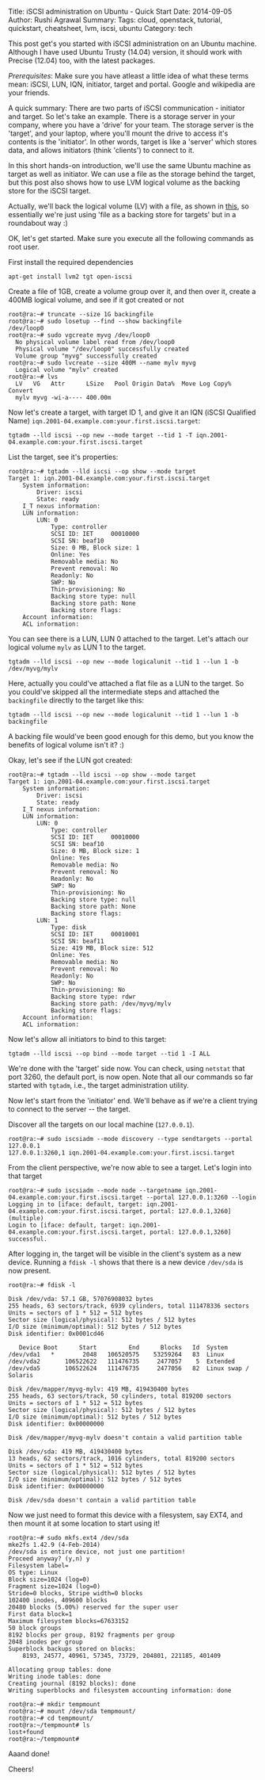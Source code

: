 Title: iSCSI administration on Ubuntu - Quick Start
Date: 2014-09-05
Author: Rushi Agrawal
Summary: 
Tags: cloud, openstack, tutorial, quickstart, cheatsheet, lvm, iscsi, ubuntu
Category: tech

This post get's you started with iSCSI administration on an Ubuntu machine.
Although I have used Ubuntu Trusty (14.04) version, it should work with Precise
(12.04) too, with the latest packages.

*Prerequisites*: Make sure you have atleast a little idea of what these terms
mean: iSCSI, LUN, IQN, initiator, target and portal. Google and wikipedia are
your friends.

A quick summary:
There are two parts of iSCSI communication - initiator and target. So let's take an example. There is a storage server in your
company, where you have a 'drive' for your team. The storage server is the
'target', and your laptop, where you'll mount the drive to access it's contents
is the 'initiator'. In other words, target is like a 'server' which stores
data, and allows initiators (think 'clients') to connect to it.

In this short hands-on introduction, we'll use the same Ubuntu machine as
target as well as initiator. We can use a file as the storage behind the
target, but this post also shows how to use LVM logical volume as the backing
store for the iSCSI target. 

Actually, we'll back the logical volume (LV) with a file, as shown in
[this](http://www.rushiagr.com/blog/2014/01/14/quick-start-linux-logical-volume-manager/),
so essentially we're just using 'file as a backing store for targets' but in a
roundabout way :)

OK, let's get started. Make sure you execute all the following commands as root
user.

First install the required dependencies

    apt-get install lvm2 tgt open-iscsi

Create a file of 1GB, create a volume group over it, and then over it, create a
400MB logical volume, and see if it got created or not

    root@ra:~# truncate --size 1G backingfile
    root@ra:~# sudo losetup --find --show backingfile 
    /dev/loop0
    root@ra:~# sudo vgcreate myvg /dev/loop0
      No physical volume label read from /dev/loop0
      Physical volume "/dev/loop0" successfully created
      Volume group "myvg" successfully created
    root@ra:~# sudo lvcreate --size 400M --name mylv myvg
      Logical volume "mylv" created
    root@ra:~# lvs
      LV   VG   Attr      LSize   Pool Origin Data%  Move Log Copy% Convert
      mylv myvg -wi-a---- 400.00m                                           

Now let's create a target, with target ID 1, and give it an IQN (iSCSI
Qualified Name) `iqn.2001-04.example.com:your.first.iscsi.target`:

    tgtadm --lld iscsi --op new --mode target --tid 1 -T iqn.2001-04.example.com:your.first.iscsi.target

List the target, see it's properties:

    root@ra:~# tgtadm --lld iscsi --op show --mode target
    Target 1: iqn.2001-04.example.com:your.first.iscsi.target
        System information:
            Driver: iscsi
            State: ready
        I_T nexus information:
        LUN information:
            LUN: 0
                Type: controller
                SCSI ID: IET     00010000
                SCSI SN: beaf10
                Size: 0 MB, Block size: 1
                Online: Yes
                Removable media: No
                Prevent removal: No
                Readonly: No
                SWP: No
                Thin-provisioning: No
                Backing store type: null
                Backing store path: None
                Backing store flags: 
        Account information:
        ACL information:

You can see there is a LUN, LUN 0 attached to the target. Let's attach our
logical volume `mylv` as LUN 1 to the target.

    tgtadm --lld iscsi --op new --mode logicalunit --tid 1 --lun 1 -b /dev/myvg/mylv

Here, actually you could've attached a flat file as a LUN to the target. So you
could've skipped all the intermediate steps and attached the `backingfile`
directly to the target like this:

    tgtadm --lld iscsi --op new --mode logicalunit --tid 1 --lun 1 -b backingfile

A backing file would've been good enough for this demo, but you know the benefits of logical volume isn't it? :)

Okay, let's see if the LUN got created:

    root@ra:~# tgtadm --lld iscsi --op show --mode target
    Target 1: iqn.2001-04.example.com:your.first.iscsi.target
        System information:
            Driver: iscsi
            State: ready
        I_T nexus information:
        LUN information:
            LUN: 0
                Type: controller
                SCSI ID: IET     00010000
                SCSI SN: beaf10
                Size: 0 MB, Block size: 1
                Online: Yes
                Removable media: No
                Prevent removal: No
                Readonly: No
                SWP: No
                Thin-provisioning: No
                Backing store type: null
                Backing store path: None
                Backing store flags: 
            LUN: 1
                Type: disk
                SCSI ID: IET     00010001
                SCSI SN: beaf11
                Size: 419 MB, Block size: 512
                Online: Yes
                Removable media: No
                Prevent removal: No
                Readonly: No
                SWP: No
                Thin-provisioning: No
                Backing store type: rdwr
                Backing store path: /dev/myvg/mylv
                Backing store flags: 
        Account information:
        ACL information:

Now let's allow all initiators to bind to this target:

    tgtadm --lld iscsi --op bind --mode target --tid 1 -I ALL

We're done with the 'target' side now. You can check, using `netstat` that port
3260, the default port, is now open. Note that all our commands so far started with
`tgtadm`, i.e., the target administration utility.

Now let's start from the 'initiator' end. We'll behave as if we're a client
trying to connect to the server -- the target.

Discover all the targets on our local machine (`127.0.0.1`).

    root@ra:~# sudo iscsiadm --mode discovery --type sendtargets --portal 127.0.0.1
    127.0.0.1:3260,1 iqn.2001-04.example.com:your.first.iscsi.target

From the client perspective, we're now able to see a target. Let's login into
that target

    root@ra:~# sudo iscsiadm --mode node --targetname iqn.2001-04.example.com:your.first.iscsi.target --portal 127.0.0.1:3260 --login
    Logging in to [iface: default, target: iqn.2001-04.example.com:your.first.iscsi.target, portal: 127.0.0.1,3260] (multiple)
    Login to [iface: default, target: iqn.2001-04.example.com:your.first.iscsi.target, portal: 127.0.0.1,3260] successful.

After logging in, the target will be visible in the client's system as a new
device. Running a `fdisk -l` shows that there is a new device `/dev/sda` is now
present.

    root@ra:~# fdisk -l
    
    Disk /dev/vda: 57.1 GB, 57076908032 bytes
    255 heads, 63 sectors/track, 6939 cylinders, total 111478336 sectors
    Units = sectors of 1 * 512 = 512 bytes
    Sector size (logical/physical): 512 bytes / 512 bytes
    I/O size (minimum/optimal): 512 bytes / 512 bytes
    Disk identifier: 0x0001cd46
    
       Device Boot      Start         End      Blocks   Id  System
    /dev/vda1   *        2048   106520575    53259264   83  Linux
    /dev/vda2       106522622   111476735     2477057    5  Extended
    /dev/vda5       106522624   111476735     2477056   82  Linux swap / Solaris
    
    Disk /dev/mapper/myvg-mylv: 419 MB, 419430400 bytes
    255 heads, 63 sectors/track, 50 cylinders, total 819200 sectors
    Units = sectors of 1 * 512 = 512 bytes
    Sector size (logical/physical): 512 bytes / 512 bytes
    I/O size (minimum/optimal): 512 bytes / 512 bytes
    Disk identifier: 0x00000000
    
    Disk /dev/mapper/myvg-mylv doesn't contain a valid partition table
    
    Disk /dev/sda: 419 MB, 419430400 bytes
    13 heads, 62 sectors/track, 1016 cylinders, total 819200 sectors
    Units = sectors of 1 * 512 = 512 bytes
    Sector size (logical/physical): 512 bytes / 512 bytes
    I/O size (minimum/optimal): 512 bytes / 512 bytes
    Disk identifier: 0x00000000
    
    Disk /dev/sda doesn't contain a valid partition table

Now we just need to format this device with a filesystem, say EXT4, and then
mount it at some location to start using it!

    root@ra:~# sudo mkfs.ext4 /dev/sda
    mke2fs 1.42.9 (4-Feb-2014)
    /dev/sda is entire device, not just one partition!
    Proceed anyway? (y,n) y
    Filesystem label=
    OS type: Linux
    Block size=1024 (log=0)
    Fragment size=1024 (log=0)
    Stride=0 blocks, Stripe width=0 blocks
    102400 inodes, 409600 blocks
    20480 blocks (5.00%) reserved for the super user
    First data block=1
    Maximum filesystem blocks=67633152
    50 block groups
    8192 blocks per group, 8192 fragments per group
    2048 inodes per group
    Superblock backups stored on blocks: 
        8193, 24577, 40961, 57345, 73729, 204801, 221185, 401409
    
    Allocating group tables: done                            
    Writing inode tables: done                            
    Creating journal (8192 blocks): done
    Writing superblocks and filesystem accounting information: done 
    
    root@ra:~# mkdir tempmount
    root@ra:~# mount /dev/sda tempmount/
    root@ra:~# cd tempmount/
    root@ra:~/tempmount# ls
    lost+found
    root@ra:~/tempmount# 

Aaand done!

Cheers!
